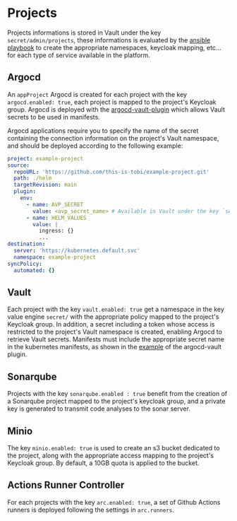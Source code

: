 # Projects

Projects informations is stored in Vault under the key `secret/admin/projects`, these informations is evaluated by the [ansible playbook](../infra/ansible/projects.yml) to create the appropriate namespaces, keycloak mapping, etc... for each type of service available in the platform.

## Argocd

An `appProject` Argocd is created for each project with the key `argocd.enabled: true`, each project is mapped to the project's Keycloak group.
Argocd is deployed with the [argocd-vault-plugin](https://argo-cd-vault-plugin.readthedocs.io/en/stable/) which allows Vault secrets to be used in manifests.

Argocd applications require you to specify the name of the secret containing the connection information on the project's Vault namespace, and should be deployed according to the following example:

```yaml
project: example-project
source:
  repoURL: 'https://github.com/this-is-tobi/example-project.git'
  path: ./helm
  targetRevision: main
  plugin:
    env:
      - name: AVP_SECRET
        value: <avp_secret_name> # Available in Vault under the key `secret.<project_name>.vault.avpSecretName`
      - name: HELM_VALUES
        value: |
          ingress: {}
          ...
destination:
  server: 'https://kubernetes.default.svc'
  namespace: example-project
syncPolicy:
  automated: {}
```

## Vault

Each project with the key `vault.enabled: true` get a namespace in the key value engine `secret/` with the appropriate policy mapped to the project's Keycloak group.
In addition, a secret including a token whose access is restricted to the project's Vault namespace is created, enabling Argocd to retrieve Vault secrets. Manifests must include the appropriate secret name in the kubernetes manifests, as shown in the [example](https://argo-cd-vault-plugin.readthedocs.io/en/stable/config/#using-kubernetes-secrets-for-supplying-avp-configuration) of the argocd-vault plugin.

## Sonarqube

Projects with the key `sonarqube.enabled : true` benefit from the creation of a Sonarqube project mapped to the project's keycloak group, and a private key is generated to transmit code analyses to the sonar server.

## Minio

The key `minio.enabled: true` is used to create an s3 bucket dedicated to the project, along with the appropriate access mapping to the project's Keycloak group.
By default, a 10GB quota is applied to the bucket.

## Actions Runner Controller

For each projects with the key `arc.enabled: true`, a set of Github Actions runners is deployed following the settings in `arc.runners`.
